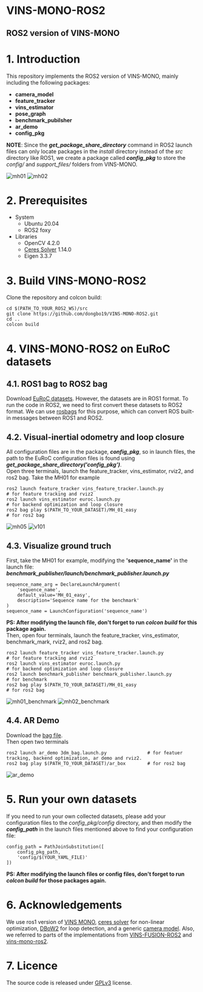 # VINS-MONO-ROS2
## ROS2 version of VINS-MONO
# 1. Introduction
This repository implements the ROS2 version of VINS-MONO, mainly including the following packages:
* **camera_model**
* **feature_tracker**
* **vins_estimator**
* **pose_graph**
* **benchmark_pubilsher**
* **ar_demo**
* **config_pkg**

**NOTE**: Since the **_get_package_share_directory_** command in ROS2 launch files can only locate packages in the _install_ directory instead of the _src_ directory like ROS1, we create a package called **_config_pkg_** to store the _config/_ and _support_files/_ folders from VINS-MONO.
 
![mh01](https://github.com/dongbo19/VINS-MONO-ROS2/blob/main/config_pkg/config/gif/vins_ros2_mh01.gif)
![mh02](https://github.com/dongbo19/VINS-MONO-ROS2/blob/main/config_pkg/config/gif/vins_ros2_mh02.gif)
# 2. Prerequisites
* System  
  * Ubuntu 20.04  
  * ROS2 foxy
* Libraries
  * OpenCV 4.2.0
  * [Ceres Solver](http://ceres-solver.org/installation.html) 1.14.0
  * Eigen 3.3.7
# 3. Build VINS-MONO-ROS2
Clone the repository and colcon build:  
```
cd $(PATH_TO_YOUR_ROS2_WS)/src
git clone https://github.com/dongbo19/VINS-MONO-ROS2.git
cd ..
colcon build
```
# 4. VINS-MONO-ROS2 on EuRoC datasets
## 4.1. ROS1 bag to ROS2 bag
Download [EuRoC datasets](https://projects.asl.ethz.ch/datasets/doku.php?id=kmavvisualinertialdatasets). However, the datasets are in ROS1 format. To run the code in ROS2, we need to first convert these datasets to ROS2 format. We can use [rosbags](https://pypi.org/project/rosbags/) for this purpose, which can convert ROS built-in messages between ROS1 and ROS2.  
## 4.2. Visual-inertial odometry and loop closure
All configuration files are in the package, **_config_pkg_**, so in launch files, the path to the EuRoC configuration files is found using **_get_package_share_directory('config_pkg')_**.  
Open three terminals, launch the feature_tracker, vins_estimator, rviz2, and ros2 bag. Take the MH01 for example
```
ros2 launch feature_tracker vins_feature_tracker.launch.py              # for feature tracking and rviz2
ros2 launch vins_estimator euroc.launch.py                              # for backend optimization and loop closure
ros2 bag play $(PATH_TO_YOUR_DATASET)/MH_01_easy                        # for ros2 bag
```
![mh05](https://github.com/dongbo19/VINS-MONO-ROS2/blob/main/config_pkg/config/gif/vins_ros2_mh05.gif)
![v101](https://github.com/dongbo19/VINS-MONO-ROS2/blob/main/config_pkg/config/gif/vins_ros2_v101.gif)
## 4.3. Visualize ground truch
First, take the MH01 for example, modifying the **'sequence_name'** in the launch file: 
**_benchmark_publisher/launch/benchmark_publisher.launch.py_**
```
sequence_name_arg = DeclareLaunchArgument(
    'sequence_name',
    default_value='MH_01_easy',
    description='Sequence name for the benchmark'
)
sequence_name = LaunchConfiguration('sequence_name')
```
**PS: After modifying the launch file, don't forget to run **_colcon build_** for this package again.**  
Then, open four terminals, launch the feature_tracker, vins_estimator, benchmark_mark, rviz2, and ros2 bag.
```
ros2 launch feature_tracker vins_feature_tracker.launch.py            # for feature tracking and rviz2
ros2 launch vins_estimator euroc.launch.py                            # for backend optimization and loop closure
ros2 launch benchmark_publisher benchmark_publisher.launch.py         # for benchmark
ros2 bag play $(PATH_TO_YOUR_DATASET)/MH_01_easy                      # for ros2 bag
```
![mh01_benchmark](https://github.com/dongbo19/VINS-MONO-ROS2/blob/main/config_pkg/config/gif/vins_ros2_benchmark_mh01.gif)
![mh02_benchmark](https://github.com/dongbo19/VINS-MONO-ROS2/blob/main/config_pkg/config/gif/vins_ros2_benchmark_mh02.gif)
## 4.4. AR Demo
Download the [bag file](https://www.dropbox.com/scl/fi/q18lot4bfs1fqrctclz7b/ar_box.bag?rlkey=16yrxnwnt2fcutwwzwhlevd1n&e=1&dl=0).  
Then open two terminals  
```
ros2 launch ar_demo 3dm_bag.launch.py               # for featuer tracking, backend optimization, ar demo and rviz2.
ros2 bag play $(PATH_TO_YOUR_DATASET)/ar_box        # for ros2 bag
```
![ar_demo](https://github.com/dongbo19/VINS-MONO-ROS2/blob/main/config_pkg/config/gif/vins_ros2_ar_demo.gif)
# 5. Run your own datasets
If you need to run your own collected datasets, please add your configuration files to the _config_pkg/config_ directory, and then modify the **_config_path_** in the launch files mentioned above to find your configuration file:  
```
config_path = PathJoinSubstitution([
    config_pkg_path,
    'config/$(YOUR_YAML_FILE)'
])
```
**PS: After modifying the launch files or config files, don't forget to run **_colcon build_** for those packages again.**  
# 6. Acknowledgements
We use ros1 version of [VINS MONO](https://github.com/HKUST-Aerial-Robotics/VINS-Mono),  [ceres solver](http://ceres-solver.org/installation.html) for non-linear optimization, [DBoW2](https://github.com/dorian3d/DBoW2) for loop detection, and a generic [camera model](https://github.com/hengli/camodocal). Also, we referred to parts of the implementations from [VINS-FUSION-ROS2](https://github.com/zinuok/VINS-Fusion-ROS2) and [vins-mono-ros2](https://github.com/hitzzq/vins-mono-ros2).

# 7. Licence
The source code is released under [GPLv3](https://www.gnu.org/licenses/) license.
